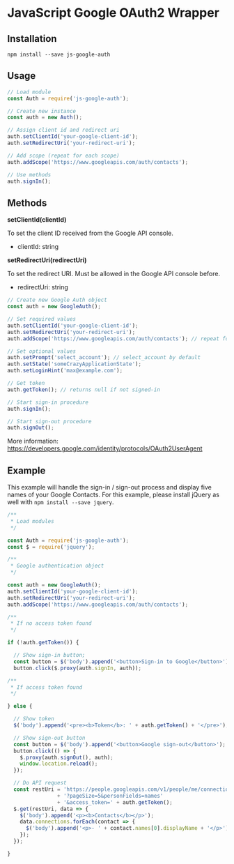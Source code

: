 # JavaScript Google OAuth2 Wrapper

## Installation

`npm install --save js-google-auth`

## Usage

```js
// Load module
const Auth = require('js-google-auth');

// Create new instance
const auth = new Auth();

// Assign client id and redirect uri
auth.setClientId('your-google-client-id');
auth.setRedirectUri('your-redirect-uri');

// Add scope (repeat for each scope)
auth.addScope('https://www.googleapis.com/auth/contacts');

// Use methods
auth.signIn();
```

## Methods

**setClientId(clientId)**

To set the client ID received from the Google API console.

* clientId: string

**setRedirectUri(redirectUri)**

To set the redirect URI. Must be allowed in the Google API console before.

* redirectUri: string



```js
// Create new Google Auth object
const auth = new GoogleAuth();

// Set required values
auth.setClientId('your-google-client-id');
auth.setRedirectUri('your-redirect-uri');
auth.addScope('https://www.googleapis.com/auth/contacts'); // repeat for each scope

// Set optional values
auth.setPrompt('select_account'); // select_account by default
auth.setState('someCrazyApplicationState');
auth.setLoginHint('max@example.com');

// Get token
auth.getToken(); // returns null if not signed-in

// Start sign-in procedure
auth.signIn();

// Start sign-out procedure
auth.signOut();
```

More information:
https://developers.google.com/identity/protocols/OAuth2UserAgent

## Example

This example will handle the sign-in / sign-out process and display five names of your Google Contacts.
For this example, please install jQuery as well with `npm install --save jquery`.

```js
/**
 * Load modules
 */

const Auth = require('js-google-auth');
const $ = require('jquery');

/**
 * Google authentication object
 */

const auth = new GoogleAuth();
auth.setClientId('your-google-client-id');
auth.setRedirectUri('your-redirect-uri');
auth.addScope('https://www.googleapis.com/auth/contacts');

/**
 * If no access token found
 */

if (!auth.getToken()) {

  // Show sign-in button;
  const button = $('body').append('<button>Sign-in to Google</button>');
  button.click($.proxy(auth.signIn, auth));

/**
 * If access token found
 */

} else {

  // Show token
  $('body').append('<pre><b>Token</b>: ' + auth.getToken() + '</pre>');

  // Show sign-out button
  const button = $('body').append('<button>Google sign-out</button>');
  button.click(() => {
    $.proxy(auth.signOut(), auth);
    window.location.reload();
  });

  // Do API request
  const restUri = 'https://people.googleapis.com/v1/people/me/connections'
                + '?pageSize=5&personFields=names'
                + '&access_token=' + auth.getToken();
  $.get(restUri, data => {
    $('body').append('<p><b>Contacts</b></p>');
    data.connections.forEach(contact => {
      $('body').append('<p>- ' + contact.names[0].displayName + '</p>');
    });
  });

}
```
